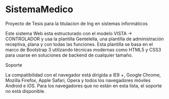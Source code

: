 # SistemaMedico
Proyecto de Tesis para la titulacion de Ing en sistemas informáticos

Este sistema Web esta estructurado con el modelo VISTA -> CONTROLADOR y usa la plantilla Gentelella, una plantilla de administración receptiva, plana y con todas las funciones. Esta plantilla se basa en el marco de Bootstrap 3 utilizando técnicas modernas como HTML5 y CSS3 para usarse en soluciones de backend de cualquier tamaño.

Soporte

La compatibilidad con el navegador está dirigida a IE9 +, Google Chrome, Mozilla Firefox, Apple Safari, Opera y todos los navegadores móviles Android e iOS. Para los navegadores que no están en esta lista, el soporte no está disponible.
